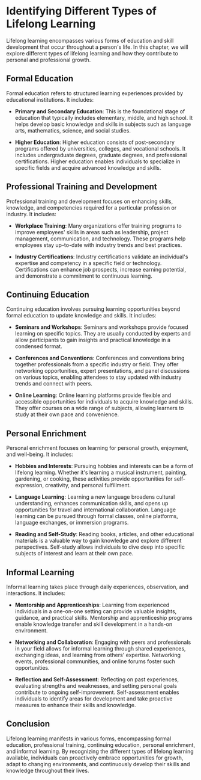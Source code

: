 Identifying Different Types of Lifelong Learning
===========================================================

Lifelong learning encompasses various forms of education and skill development that occur throughout a person's life. In this chapter, we will explore different types of lifelong learning and how they contribute to personal and professional growth.

Formal Education
----------------

Formal education refers to structured learning experiences provided by educational institutions. It includes:

* **Primary and Secondary Education**: This is the foundational stage of education that typically includes elementary, middle, and high school. It helps develop basic knowledge and skills in subjects such as language arts, mathematics, science, and social studies.

* **Higher Education**: Higher education consists of post-secondary programs offered by universities, colleges, and vocational schools. It includes undergraduate degrees, graduate degrees, and professional certifications. Higher education enables individuals to specialize in specific fields and acquire advanced knowledge and skills.

Professional Training and Development
-------------------------------------

Professional training and development focuses on enhancing skills, knowledge, and competencies required for a particular profession or industry. It includes:

* **Workplace Training**: Many organizations offer training programs to improve employees' skills in areas such as leadership, project management, communication, and technology. These programs help employees stay up-to-date with industry trends and best practices.

* **Industry Certifications**: Industry certifications validate an individual's expertise and competency in a specific field or technology. Certifications can enhance job prospects, increase earning potential, and demonstrate a commitment to continuous learning.

Continuing Education
--------------------

Continuing education involves pursuing learning opportunities beyond formal education to update knowledge and skills. It includes:

* **Seminars and Workshops**: Seminars and workshops provide focused learning on specific topics. They are usually conducted by experts and allow participants to gain insights and practical knowledge in a condensed format.

* **Conferences and Conventions**: Conferences and conventions bring together professionals from a specific industry or field. They offer networking opportunities, expert presentations, and panel discussions on various topics, enabling attendees to stay updated with industry trends and connect with peers.

* **Online Learning**: Online learning platforms provide flexible and accessible opportunities for individuals to acquire knowledge and skills. They offer courses on a wide range of subjects, allowing learners to study at their own pace and convenience.

Personal Enrichment
-------------------

Personal enrichment focuses on learning for personal growth, enjoyment, and well-being. It includes:

* **Hobbies and Interests**: Pursuing hobbies and interests can be a form of lifelong learning. Whether it's learning a musical instrument, painting, gardening, or cooking, these activities provide opportunities for self-expression, creativity, and personal fulfillment.

* **Language Learning**: Learning a new language broadens cultural understanding, enhances communication skills, and opens up opportunities for travel and international collaboration. Language learning can be pursued through formal classes, online platforms, language exchanges, or immersion programs.

* **Reading and Self-Study**: Reading books, articles, and other educational materials is a valuable way to gain knowledge and explore different perspectives. Self-study allows individuals to dive deep into specific subjects of interest and learn at their own pace.

Informal Learning
-----------------

Informal learning takes place through daily experiences, observation, and interactions. It includes:

* **Mentorship and Apprenticeships**: Learning from experienced individuals in a one-on-one setting can provide valuable insights, guidance, and practical skills. Mentorship and apprenticeship programs enable knowledge transfer and skill development in a hands-on environment.

* **Networking and Collaboration**: Engaging with peers and professionals in your field allows for informal learning through shared experiences, exchanging ideas, and learning from others' expertise. Networking events, professional communities, and online forums foster such opportunities.

* **Reflection and Self-Assessment**: Reflecting on past experiences, evaluating strengths and weaknesses, and setting personal goals contribute to ongoing self-improvement. Self-assessment enables individuals to identify areas for development and take proactive measures to enhance their skills and knowledge.

Conclusion
----------

Lifelong learning manifests in various forms, encompassing formal education, professional training, continuing education, personal enrichment, and informal learning. By recognizing the different types of lifelong learning available, individuals can proactively embrace opportunities for growth, adapt to changing environments, and continuously develop their skills and knowledge throughout their lives.
